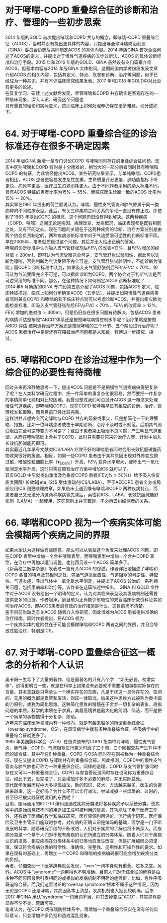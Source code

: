 # 对于哮喘-COPD 重叠综合征的诊断和治疗、管理的一些初步思索  
2014 年版的GOLD 首次提出哮喘和COPD 共存的概念，即哮喘-COPD 重叠综合征（ACOS），当时并没有提出更具体的内容，只提出与全球哮喘防治创议（GINA）委员会协商后共同制定ACOS 的具体内容。2014 年版GINA 首次全面阐述了ACOS的定义，并提出对于慢性气道疾病的五步诊断法、ACOS 的具体诊断标准和治疗手段。2015 年和2016 年版的GOLD、GINA 虽然设有专门篇章介绍ACOS，但基本内容与2014 年版GINA 大体相同。这期间国内学者纷纷发表文章介绍ACOS 的相关内容，包括其定义、特点、危害和诊断、治疗等问题，似乎已经成为一种共识，并有不少临床研究结果发表。2017 年和2018 年GOLD中对此没有更多的论述。  
在反复学习、研读上述文献后发现，尽管哮喘和COPD 共存确实是客观存在的一种临床现象，深入认识、研究这个问题也  
具有重要的理论和实际意义，然而临床上如何处理却仍存在诸多难题，现分述如下。  
# 64. 对于哮喘-COPD 重叠综合征的诊治标准还存在很多不确定因素  
2014 年版GINA 新增一章专门讨论COPD 与哮喘同时存在的重叠综合征问题。现实中区别哮喘和COPD 有时是十分困难的，相当大的一部分患者同时具有哮喘和COPD 的特征，为此曾经提出ACOS。某些研究结果显示，与单纯哮喘、COPD患者相比，ACOS 患者更容易发生急性加重，生命质量评分更低，肺功能指标下降更快，病死率更高，医疗卫生资源消耗更大。由于不同作者采用的纳入标准不同，具有ACOS 特征的患者比率为$15\%\sim55\%$，而临床医生诊断一致的ACOS 比率为$15\%\sim20\%$。  
其实早在1961 年提出的荷兰假说认为，哮喘、慢性支气管炎和肺气肿属于同一类病种的不同临床表型。此后，有关三种疾病之间关系的争论一直没有停止过。即使到了1963 年提出COPD 的概念，这个问题仍旧没有得到解决。这两种疾病（COPD、哮喘）之间无论是病因、病理改变、发病概况、临床表现都是既有相同之处，又有不同之处。现在问题的关键在于这两种疾病的诊断、治疗方案分别是由两个协会负责制定的，两种疾病诊断标准中对于气流受限可逆性的判断标准不同。早在2005年，笔者就质疑过这个问题，其后并无人给出正确的答案。  
哮喘的诊断标准中认为吸入支气管舒张剂后$F E V_{I}$ 的改善≥$12\%$，且$F E V_{l}$ 增加的绝对值$\geqslant200{\mathrm{m}}1$，即可认为气流受限完全可逆，支气管舒张试验阳性，据此可以诊断为哮喘，否则判断为气流受限不完全可逆，支气管舒张试验阴性，不能诊断为哮喘；而COPD 诊断标准中认为，如果吸入支气管舒张剂后$F E V_{l}/$$F V C<70\%$，即可认为气流受限完全不可逆，可以据此诊断为COPD。两个协会对于判断气流是否可逆采用的标准不同。那么，在这种情况下如何制定ACOS 诊断标准呢？  
2014 年5 月新版的GINA 专门设第五章介绍了ACOS 问题，包括ACOS 定义、临床特征描述、临床上如何分步确定ACOS（五步法），并提出如果慢性气道疾病患者同时兼有COPD 和哮喘的若干临床特点则可以考虑诊断ACOS，并提出相应肺功能检查标准，即吸入支气管舒张剂后$F E V_{l}/F V C<70\%$，$F E V_{I}$ 的改善率$>12\%$，$F E V_{l}$ 增加的绝对值$>400\mathrm{{ml}}$。但是仍旧存在很多问题有待解决，包括ACOS 患者的病情评估是按照“ABCD”体系还是按照哮喘病情控制水平呢？治疗策略是按照 ABCD  评估 结果选择治疗方案还是按照哮喘的三个环节、五个阶段进行治疗呢？  
ACOS 患者治疗中是否还存在降级治疗问题都是未知数，有待进一步研究、探讨。  
# 65. 哮喘和COPD 在诊治过程中作为一个综合征的必要性有待商榷  
回过头来再冷静地思考一下，提出ACOS 问题是不是把慢性气道疾病搞得更复杂了呢？在人类科学研究过程中，把一件简单的事复杂化很容易，然而要把一件复杂的事情简单化则相对比较困难。我曾设想过我们可否抛开ACOS 这一概念来处理慢性气道疾病，即哮喘和COPD。现在COPD 和哮喘早已有相应的诊断、治疗、管理标准和策略，而且目前已经比较完善。  
这样讲并非想完全否定哮喘与COPD 共存的现象或事实，只是想简化一下处理策略、措施。比如一位哮喘患者或由于早期诊断、治疗不及时或不规范，后期其气流受限由完全可逆转变为不可逆了；或由于患者染上吸烟不良习惯，产生明显气道重塑，从而在哮喘基础上合并了COPD，此时只需要在原来的治疗方案、计划中加入长效抗胆碱能药即可。  
其实最近几年早有文献对ICS/LABA 疗效不好的哮喘患者同时合用长效抗胆碱能药物效果很好的报道。相反，如果一些COPD 患者由于某种原因出现对外界变应原过敏，嗜酸性粒细胞比率（$\mathbf{\tau}_{\mathrm{EOS}\%}$）升高，$F E V_{I}$ 变异水平增大，或呼出气一氧化氮测定水平升高，这时只需在原有治疗方案中增加ICS 就可以了。  
其实GOLD 中早就提出重度及危重度COPD 患者$\left(F E V_{l}\%\leqslant50\%\right)$）给予吸入性皮质类固醇/ 长效$eta_{2}$ 受体激动剂ICS/LABA），至于AECOPD 患者全身或局部应用ICS 则更顺理成章。如果临床上遇到兼有哮喘和COPD 两种疾病特点，而患者自己又无法分清这两种疾病孰先孰后，索性将ICS、LABA、长效抗胆碱能舒张剂（LAMA）一起使用，这在原则上并无错误，不必再去纠结两者的关系。  
# 66. 哮喘和COPD 视为一个疾病实体可能会模糊两个疾病之间的界限  
如果大家认为这样做有些随意，那么可以从表型这个角度来处理ACOS 问题，即在COPD 表型中增加一个合并哮喘表型，而哮喘表型中增加一个合并COPD 表型，在治疗中再加以适当调整，也比再另设一个ACOS 简单多了。  
《新英格兰医学杂志》发表过一篇有关ACOS 的综述，作者详细地描述了哮喘和COPD 各自的特点及其相同之处，包括气道高反应性，气道阻塞的可逆性、特应性，气道炎症，呼出气体中一氧化氮水平测定，并提出了ACOS 诊治的一系列相关问题，包括患病率和治疗等。该作者在这篇综述中指出， GINA  和 GOLD 文件中对于ACOS 没有给出一个明确的定义，认为对其临床表型及其发病机制还需要提供更多的证据。作者坦承，到目前为止尚缺少前瞻性的双盲临床研究资料证实如何治疗ACOS，即ACOS患者最有效的治疗措施是什么，这目前尚不清楚。  
鉴于目前尚缺乏有关ACOS 随机介入性研究，因此很难为ACOS 患者提供准确的治疗指南。同时作者提出，将ACOS 视为  
一个疾病实体的危险性在于可能会模糊哮喘和COPD 两者之间的界限，并且会导致过度治疗，特别是ICS。  
# 67. 对于哮喘-COPD 重叠综合征这一概念的分析和个人认识  
奥卡姆一生写下了大量的著作，但是最著名的只有八个字：“如无必要，勿增实体”，说得更明白一些，就是在科学上如果没有必要就不需要增加事物实际存在的含量。其本意就是只需承认一个确实存在的东西，凡是干扰这一具体存在的、空洞的、无用的概念都是累赘和废话，则应一律取消。后来这种思维方式被称为奥卡姆剃刀原则，或称为简化思维。这种简化思维的精髓在于舍弃一切复杂的表象，直指问题的本质。科学的本质在于求真，其最高境界是最大化的简明、简洁，而不是把一个简单的事物搞得十分复杂、烦琐。  
近年来在临床医学领域内有一种倾向，就是有越来越多的所谓重叠综合征（overlap syndrome，OS），在风湿病学中就有多种重叠综合征，呼吸病学中的重叠综合征就更多了。  
1995 年美国胸科学会（ATS）在首次颁布的COPD 指南中对哮喘、慢性支气管炎、肺气肿、COPD、气流阻塞进行定义时画了三个圈，三个圈相交共产生11 种不同的综合征，其中存在6 种重叠。COPD 与OSA 同时存在则被称为一种重叠综合征，现在又提出COPD 与哮喘并存的重叠综合征。照此推测，COPD中的慢性支气管炎与肺气肿也可称为一种重叠综合征。同样的道理，COPD 与支气管扩张同时存在又可叫一种重叠综合征，COPD 与胃食管反流同时存在也可称为重叠综合征，如此下去，没完没了，只会增加许多不必要的麻烦，并无实际益处。  
现代医学发展历程中大多提倡加法，新的知识、技术、方法越来越多，医生的负担越来越重，这一定好吗？为什么不可以实行减法，尝试减掉一些烦琐的、过时的，甚至已经被实践证明没用的东西呢？  
目前，国际通用的ICD-10 编码是通过疾病分类法将各科疾病予以系统分类，使病案中的原始信息按不同的用途加工成可被利用的信息，其功能除了用于医疗工作外，还有助于医师的教学和临床研究、医疗资源利用评价、流行病学研究、医疗保险及卫生主管部门施政时参考。对疾病的正确认识是编码的基础，医学是一门不断发展的科学，随着研究手段的不断改进，人们对于疾病的了解也将不断深入。而疾病分类是一个基于人们对于现有疾病的认识所建立的分类体系。随着人们对于疾病认识的提高，相应疾病在分类体系中的归类也应发生改变，但是扩展编码必须谨慎，保证符合疾病分类的科学性、准确性、完整性、适用性和可操作性的要求。如果在现有的基础上，再增加一个COPD 和哮喘的疾病编码很可能会增加疾病分类的负担。  
再者，仔细查阅一下医学辞典就会发现，“over”一词本身就有重叠、过多之意。另外，ACOS 中“syndrome”一词用得也不够准确。目前人们对于综合征的解释是由多种不同原因最后引发相同的或相似的发病机制不明确的症候群，比如，急性呼吸窘迫综合征。而我们这里讨论的“overlap syndrome”根本不属于这种情况，因为无论是COPD 还是哮喘，其病因基本上清楚，发病机制也大抵比较明确。后来2017 年GINA 承认“syndrome”一词用词不当，将其去掉变成“ACO”，其实这样更显得不伦不类、荒唐可笑。  
笔者认为，在COPD 或哮喘防控体系中，再增加一个重叠综合征实在没有任何实际意义，只会增加许多负担和造成混乱现象。  
